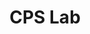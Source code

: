 ---
# Display name shown on the author card
title: "CPS Lab"

# Optional: appears under the name
role: "Alfan Presekal"

# Your org (shows as a link if url is set)
organizations:
- name: "Computer Engineering, Department Electrical Engineering Universitas Indonesia"


# Contact email for the card
email: "presekal@ui.ac.id"

# Short blurb
bio: "We study real-time control, safety, and robustness in cyber-physical systems."

# Social links shown as icons
social:
- icon: envelope
  icon_pack: fas
  link: "mailto:presekal@ui.ac.id"
- icon: globe
  icon_pack: fas
  link: "https://a.presekal.com"
- icon: linkedin           # LinkedIn (Font Awesome Brands)
  icon_pack: fab
  link: "https://www.linkedin.com/in/presekal"
- icon: google-scholar     # Google Scholar (Academicons)
  icon_pack: ai
  link: "https://scholar.google.com/citations?user=rcqaVKMAAAAJ&hl=en"
- icon: orcid              # ORCID (Academicons)
  icon_pack: ai
  link: "https://orcid.org/0000-0002-8323-2856"

# (Optional) location, interests, etc.
# interests: ["Robotics", "Embedded", "Safety"]
# location: "Depok, Indonesia"
---